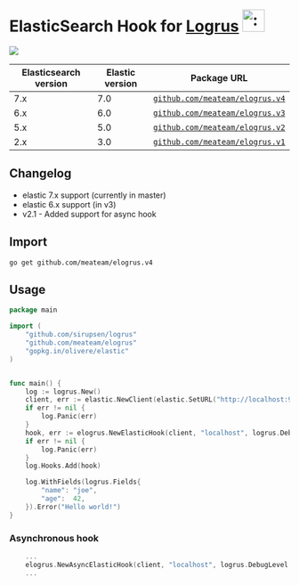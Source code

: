 # ElasticSearch Hook for [Logrus](https://github.com/Sirupsen/logrus) <img src="http://i.imgur.com/hTeVwmJ.png" width="40" height="40" alt=":walrus:" class="emoji" title=":walrus:"/>
<img src="https://travis-ci.org/sohlich/elogrus.svg?branch=master" />

Elasticsearch version | Elastic version | Package URL
----------------------|------------------|------------
7.x                   | 7.0              | [`github.com/meateam/elogrus.v4`](http://github.com/meateam/elogrus.v4)
6.x                   | 6.0              | [`github.com/meateam/elogrus.v3`](http://github.com/meateam/elogrus.v3)
5.x                   | 5.0              | [`github.com/meateam/elogrus.v2`](http://github.com/meateam/elogrus.v2)
2.x                   | 3.0              | [`github.com/meateam/elogrus.v1`](http://github.com/meateam/elogrus.v1)


## Changelog
- elastic 7.x support (currently in master)
- elastic 6.x support (in v3)
- v2.1 - Added support for async hook


## Import

```
go get github.com/meateam/elogrus.v4
```

## Usage

```go
package main

import (
	"github.com/sirupsen/logrus"
	"github.com/meateam/elogrus"
	"gopkg.in/olivere/elastic"
)


func main() {
	log := logrus.New()
	client, err := elastic.NewClient(elastic.SetURL("http://localhost:9200"))
	if err != nil {
		log.Panic(err)
	}	
	hook, err := elogrus.NewElasticHook(client, "localhost", logrus.DebugLevel, "mylog")
	if err != nil {
		log.Panic(err)
	}	
	log.Hooks.Add(hook)

	log.WithFields(logrus.Fields{
		"name": "joe",
		"age":  42,
	}).Error("Hello world!")
}
```

### Asynchronous hook

```go
	...
	elogrus.NewAsyncElasticHook(client, "localhost", logrus.DebugLevel, "mylog")
	...
```
